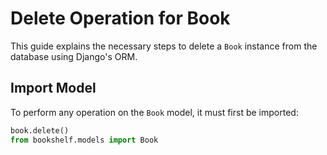 # Delete Operation for Book

This guide explains the necessary steps to delete a `Book` instance from the database using Django's ORM.

## Import Model

To perform any operation on the `Book` model, it must first be imported:

```python
book.delete()
from bookshelf.models import Book